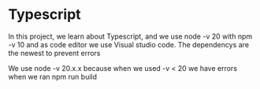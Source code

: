 <h1>Typescript</h1>
<p>In this project, we learn about Typescript, and we use node -v 20 with npm -v 10 and as code editor we use Visual studio code. The dependencys are the newest to prevent errors</p>
<p>We use node -v 20.x.x because when we used -v < 20 we have errors when we ran npm run build</p>

